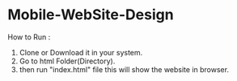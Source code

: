 # Mobile-WebSite-Design

How to Run :
1. Clone or Download it in your system.
2. Go to html Folder(Directory).
3. then run "index.html" file this will show the website in browser.
